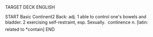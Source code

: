 TARGET DECK
ENGLISH

START
Basic
Continent2
Back: adj. 1 able to control one's bowels and bladder. 2 exercising self-restraint, esp. Sexually.  continence n. [latin: related to *contain]
END
